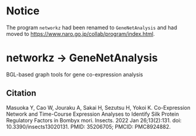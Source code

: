 # Notice
The program `networkz` had been renamed to `GeneNetAnalysis` and had moved to https://www.naro.go.jp/collab/program/index.html. 

# networkz -> GeneNetAnalysis
BGL-based graph tools for gene co-expression analysis


## Citation
Masuoka Y, Cao W, Jouraku A, Sakai H, Sezutsu H, Yokoi K. Co-Expression Network and Time-Course Expression Analyses to Identify Silk Protein Regulatory Factors in Bombyx mori. Insects. 2022 Jan 26;13(2):131. doi: 10.3390/insects13020131. PMID: 35206705; PMCID: PMC8924882.

